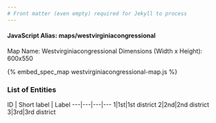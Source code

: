 ```yaml
---
# Front matter (even empty) required for Jekyll to process
---
```


#### JavaScript Alias: maps/westvirginiacongressional

Map Name: Westvirginiacongressional
Dimensions (Width x Height): 600x550



{% embed_spec_map westvirginiacongressional-map.js %}

### List of Entities

ID | Short label | Label
---|---|---|---
1|1st|1st district
2|2nd|2nd district
3|3rd|3rd district

